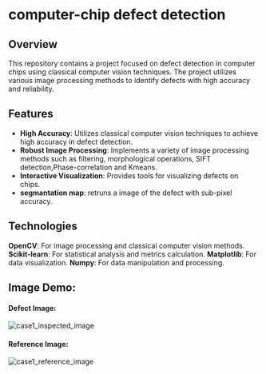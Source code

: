 # computer-chip defect detection

## Overview
This repository contains a project focused on defect detection in computer chips using classical computer vision techniques. The project utilizes various image processing methods to identify defects with high accuracy and reliability.

## Features
- **High Accuracy**: Utilizes classical computer vision techniques to achieve high accuracy in defect detection.
- **Robust Image Processing**: Implements a variety of image processing methods such as filtering, morphological operations, SIFT detection,Phase-correlation and Kmeans.
- **Interactive Visualization**: Provides tools for visualizing defects on chips.
- **segmantation map**: retruns a image of the defect with sub-pixel accuracy.

## Technologies
**OpenCV**: For image processing and classical computer vision methods.
**Scikit-learn**: For statistical analysis and metrics calculation.
**Matplotlib**: For data visualization.
**Numpy**: For data manipulation and processing.


## Image Demo:
#### Defect Image:
![case1_inspected_image](https://github.com/DanielGoldenberg9/computer-chip-defect-detection/assets/168211490/ff646fcc-042f-4380-a835-2a5a0ae79ff2)

#### Reference Image:
![case1_reference_image](https://github.com/DanielGoldenberg9/computer-chip-defect-detection/assets/168211490/2c4ead75-480b-49bc-93d3-45fdceb9dd6f)
